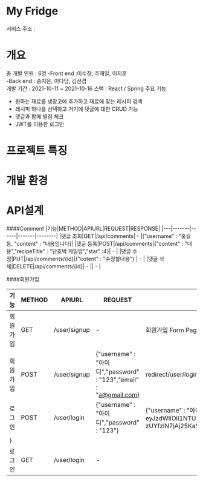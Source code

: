 My Fridge
=====================
서비스 주소 : 

개요
=====================
총 개발 인원 : 6명
-Front end :이수창, 주재일, 이지훈  
-Back end : 송지은, 이다담, 김선겸  
개발 기간 : 2021-10-11 ~ 2021-10-16
스택 : React / Spring
주요 기능  
- 원하는 재료를 냉장고에 추가하고 재료에 맞는 레시피 검색
- 레시피 하나를 선택하고 거기에 댓글에 대한 CRUD 가능
- 댓글과 함께 별점 체크
- JWT를 이용한 로그인



프로젝트 특징
=====================

개발 환경 
====================
API설계
=======================
####Comment
|기능|METHOD|APIURL|REQUEST|RESPONSE|
|---|-------|------|-------|--------|
|댓글 조회|GET|/api/comments| - |["username" : "홍길동, "content" : "내용입니다]|
|댓글 등록|POST|/api/comments|{"content" : "내용","recipeTitle" : "단호박 케일밥","star" :4}| - |
|댓글 수정|PUT|/api/comments/{id}|{"cotent" : "수정할내용"} | - |
|댓글 삭제|DELETE|/api/comments/{id}| - || - |

####회원가입

|기능|METHOD|APIURL|REQUEST|RESPONSE|
|---|-------|------|-------|--------|
|회원가입|GET|/user/signup| - |회원가입 Form Page|
|회원가입|POST|/user/signup|{"username" : "아이디","password" : "123","email" : "a@gmail.com}| redirect/user/login |
|로그인|POST|/user/login|{"username" : "아이디","password" : "123"} | {"username" : "아이디" , "token":"eyJhbGciOiJIUzI1NiJ9.  eyJzdWIiOiI1NTU1IiwiaWF0IjoxNjM0MDg5NzA3LCJleHAiOjE2MzQxNzYxMDd9.  zUYfzlN7jAj25Ka5Q_qWyzkGZuVIeeKq0jvND3JObe4"
}|
|로그인|GET|/user/login| - || 로그인 Form Page |


